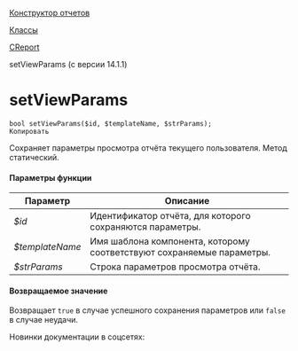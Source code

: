 [Конструктор отчетов](/api_help/report/index.php)

[Классы](/api_help/report/classes/index.php)

[CReport](/api_help/report/classes/creport/index.php)

setViewParams (с версии 14.1.1)

setViewParams
=============

```
bool setViewParams($id, $templateName, $strParams);
Копировать
```

Сохраняет параметры просмотра отчёта текущего пользователя. Метод статический.

#### Параметры функции

| Параметр | Описание |
| --- | --- |
| *$id* | Идентификатор отчёта, для которого сохраняются параметры. |
| *$templateName* | Имя шаблона компонента, которому соответствуют сохраняемые параметры. |
| *$strParams* | Строка параметров просмотра отчёта. |

#### Возвращаемое значение

Возвращает `true` в случае успешного сохранения параметров или `false` в случае неудачи.

Новинки документации в соцсетях: